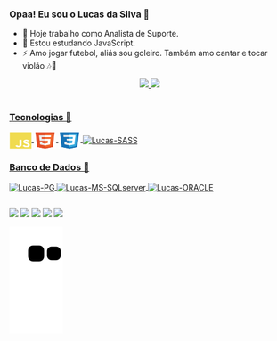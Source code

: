 ### Opaa! Eu sou o Lucas da Silva 👋

- 🔭 Hoje trabalho como Analista de Suporte.
- 🌱 Estou estudando JavaScript.
- ⚡ Amo jogar futebol, aliás sou goleiro. Também amo cantar e tocar violão 🎶🎸

<div align="center">
  <a href="https://github.com/LucasBlunTT">
  <img height="180em" src="https://github-readme-stats.vercel.app/api?username=LucasBlunTT&show_icons=true&theme=dracula&include_all_commits=true&count_private=true"/>
  <img height="180em" src="https://github-readme-stats.vercel.app/api/top-langs/?username=LucasBlunTT&layout=compact&langs_count=7&theme=dracula"/>
</div>
<div style="display: inline_block"><br>
  <h3>Tecnologias 🖤</h3>
  <img align="center" alt="Lucas-Js" height="30" width="40" src="https://raw.githubusercontent.com/devicons/devicon/master/icons/javascript/javascript-plain.svg">
  <img align="center" alt="Lucas-HTML" height="30" width="40" src="https://raw.githubusercontent.com/devicons/devicon/master/icons/html5/html5-original.svg">
  <img align="center" alt="Lucas-CSS" height="30" width="40" src="https://raw.githubusercontent.com/devicons/devicon/master/icons/css3/css3-original.svg">
  <img align="center" alt="Lucas-SASS" height="100" width="40" src="https://cdn.jsdelivr.net/gh/devicons/devicon/icons/sass/sass-original.svg">
</div>
  <div style="display: inline_block">
   <h3>Banco de Dados 💙</h3>
  <img align="center" alt="Lucas-PG" height="100" width="40" src="https://cdn.jsdelivr.net/gh/devicons/devicon/icons/postgresql/postgresql-plain-wordmark.svg">
  <img align="center" alt="Lucas-MS-SQLserver" height="50" width="70" src="https://cdn.jsdelivr.net/gh/devicons/devicon/icons/microsoftsqlserver/microsoftsqlserver-plain-wordmark.svg">
  <img align="center" alt="Lucas-ORACLE" height="100" width="70" src="https://cdn.jsdelivr.net/gh/devicons/devicon/icons/oracle/oracle-original.svg">
</div>
  
  ##
  
  <div> 
  <a href="https://instagram.com/casluu01" target="_blank"><img src="https://img.shields.io/badge/-Instagram-%23E4405F?style=for-the-badge&logo=instagram&logoColor=white" target="_blank"></a>
 <a href="LucasBlunT#7338" target="_blank"><img src="https://img.shields.io/badge/Discord-7289DA?style=for-the-badge&logo=discord&logoColor=white" target="_blank"></a> 
  <a href = "mailto:sklucassilva@gmail.com"><img src="https://img.shields.io/badge/-Gmail-%23333?style=for-the-badge&logo=gmail&logoColor=white" target="_blank"></a>
  <a href="https://www.linkedin.com/in/lucas-da-silva-b63b59a3/" target="_blank"><img src="https://img.shields.io/badge/-LinkedIn-%230077B5?style=for-the-badge&logo=linkedin&logoColor=white" target="_blank"></a> 
    <a href="https://api.whatsapp.com/send?phone=+55048998506487" target="_blank"><img src="https://img.shields.io/badge/WhatsApp-25D366?style=for-the-badge&logo=whatsapp&logoColor=white" target="_blank"></a> 
 
  ![Snake animation](https://github.com/LucasBlunTT/LucasBlunTT/blob/output/github-contribution-grid-snake.svg)
 
</div>
  

